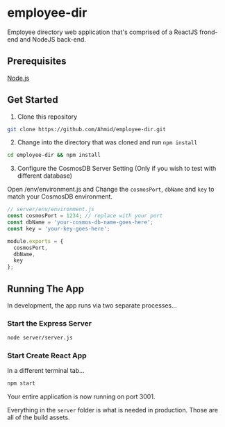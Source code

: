 # employee-dir
Employee directory web application that's comprised of a ReactJS frond-end and NodeJS back-end.

## Prerequisites

[Node.js](https://nodejs.org/en/)


## Get Started

1. Clone this repository

```bash
git clone https://github.com/Ahmid/employee-dir.git
```

2. Change into the directory that was cloned and run `npm install`

```bash
cd employee-dir && npm install
```

3. Configure the CosmosDB Server Setting (Only if you wish to test with different database)

Open /env/environment.js and Change the `cosmosPort`, `dbName` and `key` to match your CosmosDB environment.

```javascript
// server/env/environment.js
const cosmosPort = 1234; // replace with your port
const dbName = 'your-cosmos-db-name-goes-here';
const key = 'your-key-goes-here';

module.exports = {
  cosmosPort,
  dbName,
  key
};
```

## Running The App

In development, the app runs via two separate processes...

### Start the Express Server

```bash
node server/server.js
```

### Start Create React App

In a different terminal tab...

```bash
npm start
```

Your entire application is now running on port 3001.

Everything in the `server` folder is what is needed in production. Those are all of the build assets. 
